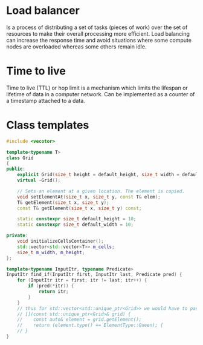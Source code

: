 # Load balancer
Is a process of distributing a set of tasks (pieces of work) over the set of resources to make their
overall processing more efficient. Load balancing can increase the response time and avoid 
situations where some compute nodes are overloaded whereas some others remain idle. 

# Time to live
Time to live (TTL) or hop limit is a mechanism which limits the lifespan or lifetime of data in a 
computer network. Can be implemented as a counter of a timestamp attached to a data. 

# Class templates 
```cpp
#include <vecotor>

template<typename T>
class Grid
{
public:
    explicit Grid(size_t height = default_height, size_t width = default_width) 
    virtual ~Grid();

    // Sets an element at a given location. The element is copied.
    void setElementAt(size_t x, size_t y, const T& elem);
    T& getElement(size_t x, size_t y);
    const T& getElement(size_t x, size_t y) const;

    static constexpr size_t default_height = 10;
    static constexpr size_t default_width = 10;

private:
    void initializeCellsContainer();
    std::vector<std::vector<T>> m_cells;
    size_t m_width, m_height;
};

template<typename InputItr, typename Predicate>
InputItr find_if(InputItr first, InputItr last, Predicate pred) {
    for (InputItr itr = first; itr != last; itr++) {
        if (pred(*itr)) {
            return itr;
        }
    }
    // thus for std::vector<std::unique_ptr<Grid>> we would have to pass
    // [](const std::unique_ptr<Grid>& grid) { 
    //    const auto& element = grid.getElement();
    //    return (element.type() == ElementType::Queen); {
    // }
}
```